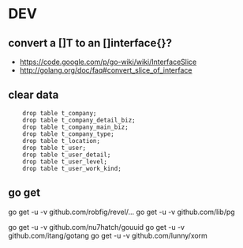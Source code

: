 DEV
===

## convert a []T to an []interface{}?
* https://code.google.com/p/go-wiki/wiki/InterfaceSlice
* http://golang.org/doc/faq#convert_slice_of_interface

## clear data

        drop table t_company;
        drop table t_company_detail_biz;
        drop table t_company_main_biz;
        drop table t_company_type;
        drop table t_location;
        drop table t_user;
        drop table t_user_detail;
        drop table t_user_level;
        drop table t_user_work_kind;

## go get

go get -u -v github.com/robfig/revel/...
go get -u -v github.com/lib/pg

go get -u -v github.com/nu7hatch/gouuid
go get -u -v github.com/itang/gotang
go get -u -v github.com/lunny/xorm